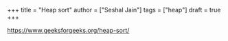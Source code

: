 +++
title = "Heap sort"
author = ["Seshal Jain"]
tags = ["heap"]
draft = true
+++

<https://www.geeksforgeeks.org/heap-sort/>
